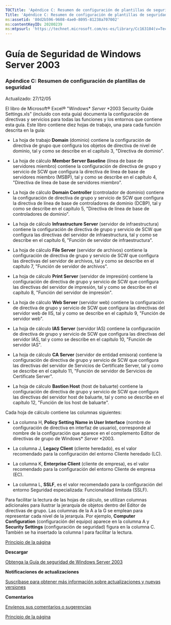 ```yaml
---
TOCTitle: 'Apéndice C: Resumen de configuración de plantillas de seguridad'
Title: 'Apéndice C: Resumen de configuración de plantillas de seguridad'
ms:assetid: '80d2b596-9608-4ae0-8095-81238a707002'
ms:contentKeyID: 20200239
ms:mtpsurl: 'https://technet.microsoft.com/es-es/library/Cc163104(v=TechNet.10)'
---
```


Guía de Seguridad de Windows Server 2003
========================================

### Apéndice C: Resumen de configuración de plantillas de seguridad

Actualizado: 27/12/05

El libro de Microsoft® Excel® "Windows* *Server* *2003 Security Guide Settings.xls" (incluido con esta guía) documenta la configuración de directivas y servicios para todas las funciones y los entornos que contiene esta guía. Este libro contiene diez hojas de trabajo, una para cada función descrita en la guía:

-   La hoja de trabajo **Domain** (dominio) contiene la configuración de directiva de grupo que configura los objetos de directiva de nivel de dominio, tal y como se describe en el capítulo 3, "Directiva de dominio".

-   La hoja de cálculo **Member Server Baseline** (línea de base de servidores miembro) contiene la configuración de directiva de grupo y servicio de SCW que configura la directiva de línea de base de servidores miembro (MSBP), tal y como se describe en el capítulo 4, "Directiva de línea de base de servidores miembro".

-   La hoja de cálculo **Domain Controller** (controlador de dominio) contiene la configuración de directiva de grupo y servicio de SCW que configura la directiva de línea de base de controladores de dominio (DCBP), tal y como se describe en el capítulo 5, "Directiva de línea de base de controladores de dominio".

-   La hoja de cálculo **Infrastructure Server** (servidor de infraestructura) contiene la configuración de directiva de grupo y servicio de SCW que configura las directivas del servidor de infraestructura, tal y como se describe en el capítulo 6, "Función de servidor de infraestructura".

-   La hoja de cálculo **File Server** (servidor de archivos) contiene la configuración de directiva de grupo y servicio de SCW que configura las directivas del servidor de archivos, tal y como se describe en el capítulo 7, "Función de servidor de archivos".

-   La hoja de cálculo **Print Server** (servidor de impresión) contiene la configuración de directiva de grupo y servicio de SCW que configura las directivas del servidor de impresión, tal y como se describe en el capítulo 8, "Función del servidor de impresión".

-   La hoja de cálculo **Web Server** (servidor web) contiene la configuración de directiva de grupo y servicio de SCW que configura las directivas del servidor web de IIS, tal y como se describe en el capítulo 9, "Función de servidor web".

-   La hoja de cálculo **IAS Server** (servidor IAS) contiene la configuración de directiva de grupo y servicio de SCW que configura las directivas del servidor IAS, tal y como se describe en el capítulo 10, "Función de servidor IAS".

-   La hoja de cálculo **CA Server** (servidor de entidad emisora) contiene la configuración de directiva de grupo y servicio de SCW que configura las directivas del servidor de Servicios de Certificate Server, tal y como se describe en el capítulo 11, "Función de servidor de Servicios de Certificate Server".

-   La hoja de cálculo **Bastion Host** (host de baluarte) contiene la configuración de directiva de grupo y servicio de SCW que configura las directivas del servidor host de baluarte, tal y como se describe en el capítulo 12, "Función de los host de baluarte".

Cada hoja de cálculo contiene las columnas siguientes:

-   La columna H, **Policy Setting Name in User Interface** (nombre de configuración de directiva en interfaz de usuario), corresponde al nombre de la configuración que aparece en el complemento Editor de directivas de grupo de Windows* *Server* *2003.

-   La columna J, **Legacy Client** (cliente heredado), es el valor recomendado para la configuración del entorno Cliente heredado (LC).

-   La columna K, **Enterprise Client** (cliente de empresa), es el valor recomendado para la configuración del entorno Cliente de empresa (EC).

-   La columna L, **SSLF**, es el valor recomendado para la configuración del entorno Seguridad especializada: Funcionalidad limitada (SSLF).

Para facilitar la lectura de las hojas de cálculo, se utilizan columnas adicionales para ilustrar la jerarquía de objetos dentro del Editor de directivas de grupo. Las columnas de la A a la G se emplean para representar cada nivel de la jerarquía. Por ejemplo, **Computer Configuration** (configuración del equipo) aparece en la columna A y **Security Settings** (configuración de seguridad) figura en la columna C. También se ha insertado la columna I para facilitar la lectura.

[](#mainsection)[Principio de la página](#mainsection)

**Descargar**

[Obtenga la Guía de seguridad de Windows Server 2003](http://go.microsoft.com/fwlink/?linkid=14846)

**Notificaciones de actualizaciones**

[Suscríbase para obtener más información sobre actualizaciones y nuevas versiones](http://go.microsoft.com/fwlink/?linkid=54982)

**Comentarios**

[Envíenos sus comentarios o sugerencias](mailto:secwish@microsoft.com?asunto=guía%20de%20seguridad%20de%20windows%20server%202003)

[](#mainsection)[Principio de la página](#mainsection)
